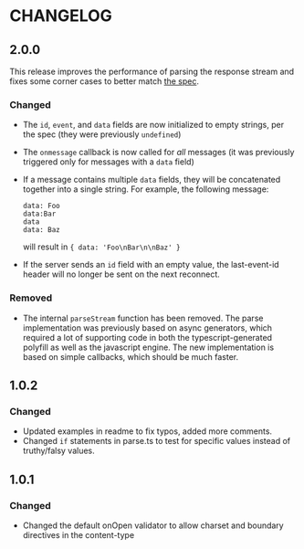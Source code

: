 # CHANGELOG

## 2.0.0
This release improves the performance of parsing the response stream and fixes some corner cases to better match [the spec](https://html.spec.whatwg.org/multipage/server-sent-events.html#event-stream-interpretation).

### Changed
- The `id`, `event`, and `data` fields are now initialized to empty strings, per the spec (they were previously `undefined`)
- The `onmessage` callback is now called for _all_ messages (it was previously triggered only for messages with a `data` field)
- If a message contains multiple `data` fields, they will be concatenated together into a single string. For example, the following message:
    ````
    data: Foo
    data:Bar
    data
    data: Baz
    ````
    will result in `{ data: 'Foo\nBar\n\nBaz' }`

- If the server sends an `id` field with an empty value, the last-event-id header will no longer be sent on the next reconnect.

### Removed
- The internal `parseStream` function has been removed. The parse implementation was previously based on async generators, which required a lot of supporting code in both the typescript-generated polyfill as well as the javascript engine. The new implementation is based on simple callbacks, which should be much faster.

## 1.0.2
### Changed
- Updated examples in readme to fix typos, added more comments.
- Changed `if` statements in parse.ts to test for specific values instead of truthy/falsy values.

## 1.0.1
### Changed
- Changed the default onOpen validator to allow charset and boundary directives in the content-type
